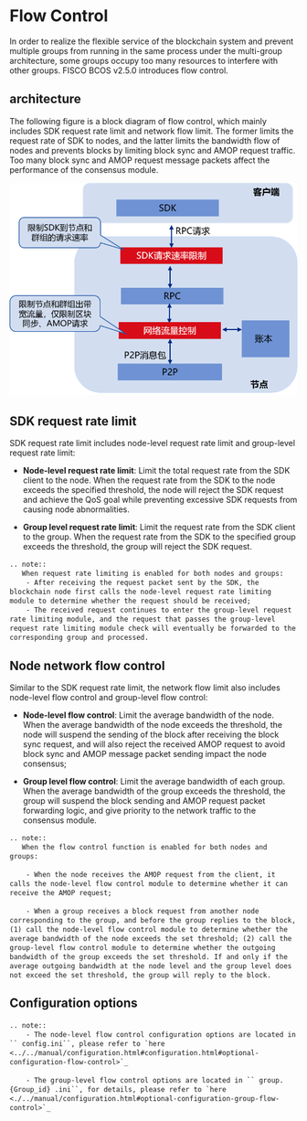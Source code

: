 # Flow Control

In order to realize the flexible service of the blockchain system and prevent multiple groups from running in the same process under the multi-group architecture, some groups occupy too many resources to interfere with other groups. FISCO BCOS v2.5.0 introduces flow control.

## architecture

The following figure is a block diagram of flow control, which mainly includes SDK request rate limit and network flow limit. The former limits the request rate of SDK to nodes, and the latter limits the bandwidth flow of nodes and prevents blocks by limiting block sync and AMOP request traffic. Too many block sync and AMOP request message packets affect the performance of the consensus module.

![](../../../images/features/flow_control.png)


## SDK request rate limit

SDK request rate limit includes node-level request rate limit and group-level request rate limit:

- **Node-level request rate limit**: Limit the total request rate from the SDK client to the node. When the request rate from the SDK to the node exceeds the specified threshold, the node will reject the SDK request and achieve the QoS goal while preventing excessive SDK requests from causing node abnormalities.

- **Group level request rate limit**: Limit the request rate from the SDK client to the group. When the request rate from the SDK to the specified group exceeds the threshold, the group will reject the SDK request.


```eval_rst
.. note::
   When request rate limiting is enabled for both nodes and groups:
    - After receiving the request packet sent by the SDK, the blockchain node first calls the node-level request rate limiting module to determine whether the request should be received;
    - The received request continues to enter the group-level request rate limiting module, and the request that passes the group-level request rate limiting module check will eventually be forwarded to the corresponding group and processed.
```

## Node network flow control

Similar to the SDK request rate limit, the network flow limit also includes node-level flow control and group-level flow control:

- **Node-level flow control**: Limit the average bandwidth of the node. When the average bandwidth of the node exceeds the threshold, the node will suspend the sending of the block after receiving the block sync request, and will also reject the received AMOP request to avoid block sync and AMOP message packet sending impact the node consensus;

- **Group level flow control**: Limit the average bandwidth of each group. When the average bandwidth of the group exceeds the threshold, the group will suspend the block sending and AMOP request packet forwarding logic, and give priority to the network traffic to the consensus module.

```eval_rst
.. note::
   When the flow control function is enabled for both nodes and groups:

    - When the node receives the AMOP request from the client, it calls the node-level flow control module to determine whether it can receive the AMOP request;

    - When a group receives a block request from another node corresponding to the group, and before the group replies to the block, (1) call the node-level flow control module to determine whether the average bandwidth of the node exceeds the set threshold; (2) call the group-level flow control module to determine whether the outgoing bandwidth of the group exceeds the set threshold. If and only if the average outgoing bandwidth at the node level and the group level does not exceed the set threshold, the group will reply to the block.
```

## Configuration options

```eval_rst
.. note::
    - The node-level flow control configuration options are located in `` config.ini``, please refer to `here <../../manual/configuration.html#configuration.html#optional-configuration-flow-control>`_
    
    - The group-level flow control options are located in `` group. {Group_id} .ini``, for details, please refer to `here <./../manual/configuration.html#optional-configuration-group-flow-control>`_
```